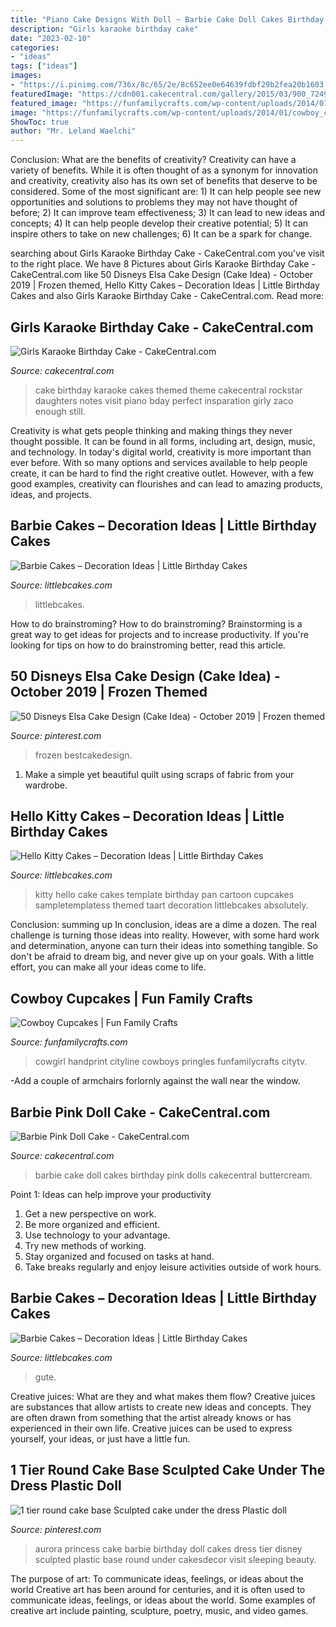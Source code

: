 ```yaml
---
title: "Piano Cake Designs With Doll ~ Barbie Cake Doll Cakes Birthday Pink Dolls Cakecentral Buttercream"
description: "Girls karaoke birthday cake"
date: "2023-02-10"
categories:
- "ideas"
tags: ["ideas"]
images:
- "https://i.pinimg.com/736x/8c/65/2e/8c652ee0e64639fdbf29b2fea20b1603.jpg"
featuredImage: "https://cdn001.cakecentral.com/gallery/2015/03/900_724943fhQT_girls-karaoke-birthday-cake.jpg"
featured_image: "https://funfamilycrafts.com/wp-content/uploads/2014/01/cowboy_cupcakes.jpeg"
image: "https://funfamilycrafts.com/wp-content/uploads/2014/01/cowboy_cupcakes.jpeg"
ShowToc: true
author: "Mr. Leland Waelchi"
---
```



Conclusion: What are the benefits of creativity?
Creativity can have a variety of benefits. While it is often thought of as a synonym for innovation and creativity, creativity also has its own set of benefits that deserve to be considered. Some of the most significant are: 1) It can help people see new opportunities and solutions to problems they may not have thought of before; 2) It can improve team effectiveness; 3) It can lead to new ideas and concepts; 4) It can help people develop their creative potential; 5) It can inspire others to take on new challenges; 6) It can be a spark for change.

	

		
searching about Girls Karaoke Birthday Cake - CakeCentral.com you've visit to the right place. We have 8 Pictures about Girls Karaoke Birthday Cake - CakeCentral.com like 50 Disneys Elsa Cake Design (Cake Idea) - October 2019 | Frozen themed, Hello Kitty Cakes – Decoration Ideas | Little Birthday Cakes and also Girls Karaoke Birthday Cake - CakeCentral.com. Read more:
		
    
## Girls Karaoke Birthday Cake - CakeCentral.com

<img loading=lazy src="https://cdn001.cakecentral.com/gallery/2015/03/900_724943fhQT_girls-karaoke-birthday-cake.jpg" onerror="this.onerror=null;this.src='https://tse1.mm.bing.net/th?id=OIP.Zq_5YKCvpZhslq9ZoqPGgwHaLH&amp;pid=15.1';" alt="Girls Karaoke Birthday Cake - CakeCentral.com">

_Source: cakecentral.com_

>cake birthday karaoke cakes themed theme cakecentral rockstar daughters notes visit piano bday perfect insparation girly zaco enough still. 

	

Creativity is what gets people thinking and making things they never thought possible. It can be found in all forms, including art, design, music, and technology. In today's digital world, creativity is more important than ever before. With so many options and services available to help people create, it can be hard to find the right creative outlet. However, with a few good examples, creativity can flourishes and can lead to amazing products, ideas, and projects.

    
## Barbie Cakes – Decoration Ideas | Little Birthday Cakes

<img loading=lazy src="https://www.littlebcakes.com/wp-content/uploads/2013/08/Barbie-Doll-Birthday-Cake.jpg" onerror="this.onerror=null;this.src='https://tse4.mm.bing.net/th?id=OIP.zx9HPGRHbdqtpmavzOG7ZwHaJ2&amp;pid=15.1';" alt="Barbie Cakes – Decoration Ideas | Little Birthday Cakes">

_Source: littlebcakes.com_

>littlebcakes. 

	

How to do brainstroming?
How to do brainstroming? Brainstorming is a great way to get ideas for projects and to increase productivity. If you're looking for tips on how to do brainstroming better, read this article.

    
## 50 Disneys Elsa Cake Design (Cake Idea) - October 2019 | Frozen Themed

<img loading=lazy src="https://i.pinimg.com/736x/48/3f/1d/483f1dda75940954b040be60162ecac9.jpg" onerror="this.onerror=null;this.src='https://tse3.mm.bing.net/th?id=OIP.LfSTd-JbX_pQLpqs-QBOswHaKY&amp;pid=15.1';" alt="50 Disneys Elsa Cake Design (Cake Idea) - October 2019 | Frozen themed">

_Source: pinterest.com_

>frozen bestcakedesign. 

	

1. Make a simple yet beautiful quilt using scraps of fabric from your wardrobe.

    
## Hello Kitty Cakes – Decoration Ideas | Little Birthday Cakes

<img loading=lazy src="http://www.littlebcakes.com/wp-content/uploads/2013/08/Hello-Kitty-Cake-Pan.jpg" onerror="this.onerror=null;this.src='https://tse4.mm.bing.net/th?id=OIP.1Khxi5nLc65ha9U5htRO2wHaGj&amp;pid=15.1';" alt="Hello Kitty Cakes – Decoration Ideas | Little Birthday Cakes">

_Source: littlebcakes.com_

>kitty hello cake cakes template birthday pan cartoon cupcakes sampletemplatess themed taart decoration littlebcakes absolutely. 

	

Conclusion: summing up
In conclusion, ideas are a dime a dozen. The real challenge is turning those ideas into reality. However, with some hard work and determination, anyone can turn their ideas into something tangible. So don't be afraid to dream big, and never give up on your goals. With a little effort, you can make all your ideas come to life.

    
## Cowboy Cupcakes | Fun Family Crafts

<img loading=lazy src="https://funfamilycrafts.com/wp-content/uploads/2014/01/cowboy_cupcakes.jpeg" onerror="this.onerror=null;this.src='https://tse2.mm.bing.net/th?id=OIP.JONuN8OW3zMm9oZKC7mVxQHaE6&amp;pid=15.1';" alt="Cowboy Cupcakes | Fun Family Crafts">

_Source: funfamilycrafts.com_

>cowgirl handprint cityline cowboys pringles funfamilycrafts citytv. 

	

-Add a couple of armchairs forlornly against the wall near the window.

    
## Barbie Pink Doll Cake - CakeCentral.com

<img loading=lazy src="https://cdn001.cakecentral.com/gallery/2015/03/900_747760CBek_barbie-pink-doll-cake.jpg" onerror="this.onerror=null;this.src='https://tse1.mm.bing.net/th?id=OIP.UN1lzw5Oo3AJKp5oMW3XaQHaJ6&amp;pid=15.1';" alt="Barbie Pink Doll Cake - CakeCentral.com">

_Source: cakecentral.com_

>barbie cake doll cakes birthday pink dolls cakecentral buttercream. 

	

Point 1: Ideas can help improve your productivity
1. Get a new perspective on work.
2. Be more organized and efficient.
3. Use technology to your advantage.
4. Try new methods of working.
5. Stay organized and focused on tasks at hand.
6. Take breaks regularly and enjoy leisure activities outside of work hours.

    
## Barbie Cakes – Decoration Ideas | Little Birthday Cakes

<img loading=lazy src="https://www.littlebcakes.com/wp-content/uploads/2013/08/Barbie-Cake-Pictures.jpg" onerror="this.onerror=null;this.src='https://tse4.mm.bing.net/th?id=OIP.BBZW3LiaPg317v8fdVoY9QHaJ4&amp;pid=15.1';" alt="Barbie Cakes – Decoration Ideas | Little Birthday Cakes">

_Source: littlebcakes.com_

>gute. 

	

Creative juices: What are they and what makes them flow?
Creative juices are substances that allow artists to create new ideas and concepts. They are often drawn from something that the artist already knows or has experienced in their own life. Creative juices can be used to express yourself, your ideas, or just have a little fun.

    
## 1 Tier Round Cake Base Sculpted Cake Under The Dress Plastic Doll

<img loading=lazy src="https://i.pinimg.com/736x/8c/65/2e/8c652ee0e64639fdbf29b2fea20b1603.jpg" onerror="this.onerror=null;this.src='https://tse2.mm.bing.net/th?id=OIP.Nji2NToKN9cRSHxJV_yTAQHaLJ&amp;pid=15.1';" alt="1 tier round cake base Sculpted cake under the dress Plastic doll">

_Source: pinterest.com_

>aurora princess cake barbie birthday doll cakes dress tier disney sculpted plastic base round under cakesdecor visit sleeping beauty. 

	

The purpose of art: To communicate ideas, feelings, or ideas about the world
Creative art has been around for centuries, and it is often used to communicate ideas, feelings, or ideas about the world. Some examples of creative art include painting, sculpture, poetry, music, and video games.

